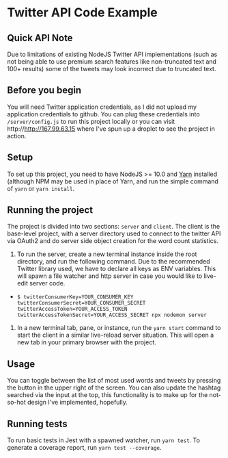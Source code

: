 # Twitter API Code Example


## Quick API Note
Due to limitations of existing NodeJS Twitter API implementations (such as not being able to use premium search features like non-truncated text and 100+ results) some of the tweets may look incorrect due to truncated text.

## Before you begin
You will need Twitter application credentials, as I did not upload my application credentials to github. You can plug these credentials into `/server/config.js` to run this project locally or you can visit http://http://167.99.63.15 where I've spun up a droplet to see the project in action.

## Setup
To set up this project, you need to have NodeJS >= 10.0 and [Yarn](https://yarnpkg.com/en/) installed (although NPM may be used in place of Yarn, and run the simple command of `yarn` or `yarn install`.


## Running the project

The project is divided into two sections: `server` and `client`. The client is the base-level project, with a server directory
used to connect to the twitter API via OAuth2 and do server side object creation for the word count statistics.


1. To run the server, create a new terminal instance inside the root directory, and run the following command. Due to the recommended Twitter library used, we have to declare all keys as ENV variables. This will spawn a file watcher and http server in case you would like to live-edit server code.
- 	`$ twitterConsumerKey=YOUR_CONSUMER_KEY twitterConsumerSecret=YOUR_CONSUMER_SECRET twitterAccessToken=YOUR_ACCESS_TOKEN twitterAccessTokenSecret=YOUR_ACCESS_SECRET npx nodemon server`
1. In a new terminal tab, pane, or instance, run the `yarn start` command to start the client in a similar live-reload server situation. This will open a new tab in your primary browser with the project.

## Usage
You can toggle between the list of most used words and tweets by pressing the button in the upper right of the screen. You can also update the hashtag searched via the input at the top, this functionality is to make up for the not-so-hot design I've implemented, hopefully.

## Running tests
To run basic tests in Jest with a spawned watcher, run `yarn test`. To generate a coverage report, run `yarn test --coverage`.
